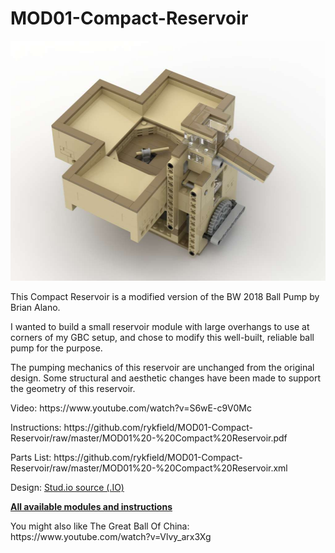 <a name="README"></a>
# MOD01-Compact-Reservoir
<img width="512" height="384" src="https://github.com/rykfield/MOD01-Compact-Reservoir/raw/master/MOD01%20-%20Compact%20Reservoir.jpg">
<BR>

This Compact Reservoir is a modified version of the BW 2018 Ball Pump by Brian Alano.
<P>
I wanted to build a small reservoir module with large overhangs to use at corners of my GBC setup, and chose to modify this well-built, reliable ball pump for the purpose.
<P>
The pumping mechanics of this reservoir are unchanged from the original design.  Some structural and aesthetic changes have been made to support the geometry of this reservoir.
<P>Video: https://www.youtube.com/watch?v=S6wE-c9V0Mc

<P>Instructions: https://github.com/rykfield/MOD01-Compact-Reservoir/raw/master/MOD01%20-%20Compact%20Reservoir.pdf

<P>Parts List: https://github.com/rykfield/MOD01-Compact-Reservoir/raw/master/MOD01%20-%20Compact%20Reservoir.xml

<P>Design: <a href="https://github.com/rykfield/MOD01-Compact-Reservoir/raw/master/MOD01%20-%20Compact%20Reservoir.io">Stud.io source (.IO)</a>

<P><a href="https://github.com/rykfield/REF00-Module-Overview"><B>All available modules and instructions</b></a>

<P>You might also like The Great Ball Of China: https://www.youtube.com/watch?v=Vlvy_arx3Xg
